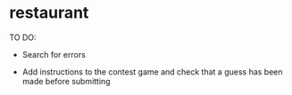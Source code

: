 restaurant
==========

TO DO: 

- Search for errors

- Add instructions to the contest game and check that a guess has been made before submitting
